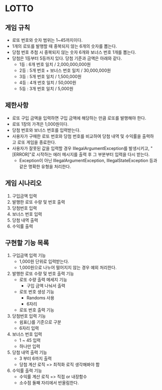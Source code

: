 LOTTO
=============
게임 규칙
----------
* 로또 번호와 숫자 범위는 1~45까지이다.
* 1개의 로또를 발행할 때 중복되지 않는 6개의 숫자를 뽑는다.
* 당첨 번호 추첨 시 중복되지 않는 숫자 6개와 보너스 번호 1개를 뽑는다.
* 당첨은 1등부터 5등까지 있다. 당첨 기준과 금액은 아래와 같다.
  * 1등 : 6개 번호 일치 / 2,000,000,000원
  * 2등 : 5개 번호 + 보너스 번호 일치 / 30,000,000원
  * 3등 : 5개 번호 일치 / 1,500,000원
  * 4등 : 4개 번호 일치 / 50,000원
  * 5등 : 3개 번호 일치 / 5,000원

제한사항
-----------
* 로또 구입 금액을 입력하면 구입 금액에 해당하는 만큼 로또를 발행해야 한다.
* 로또 1장의 가격은 1,000원이다.
* 당첨 번호와 보너스 번호를 입력받는다.
* 사용자가 구매한 로또 번호와 당첨 번호를 비교하여 당첨 내역 및 수익률을 출력하고 로또 게임을 종료한다.
* 사용자가 잘못된 값을 입력할 경우 IllegalArgumentException를 발생시키고, "[ERROR]"로 시작하는 에러 메시지를 출력 후 그 부분부터 입력을 다시 받는다.
  * Exception이 아닌 IllegalArgumentException, IllegalStateException 등과 같은 명확한 유형을 처리한다.


게임 시나리오
-----------
1. 구입금액 입력
2. 발행한 로또 수량 및 번호 출력
3. 당첨번호 입력
4. 보너스 번호 입력
5. 당첨 내역 출력
6. 수익률 출력


구현할 기능 목록
------------
1. 구입금액 입력 기능
   * 1,000원 단위로 입력받는다.
   * 1,000원으로 나누어 떨어지지 않는 경우 예외 처리한다.
2. 발행한 로또 수량 및 번호 출력 기능
   * 로또 수량 출력 메세지 기능
     * 구입 금액 나눠서 출력
   * 로또 번호 생성 기능
     * Randoms 사용
     * 6자리
   * 로또 번호 출력 기능
3. 당첨번호 입력 기능
   * 쉼표(,)를 기준으로 구분
   * 6자리 입력
4. 보너스 번호 입력
   * 1 ~ 45 입력
   * 하나만 입력
5. 당첨 내역 출력 기능
   * 3 부터 6까지 출력
   * 당첨 계산 로직 => 최적화 로직 생각해봐야 함
6. 수익률 출력 기능
   * 수익률 계산 로직 => 직접 or 내장함수
   * 소수점 둘째 자리에서 반올림한다.